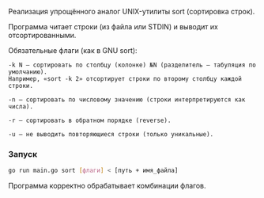 Реализация упрощённого аналог UNIX-утилиты sort (сортировка строк).

Программа читает строки (из файла или STDIN) и выводит их отсортированными.

Обязательные флаги (как в GNU sort):

    -k N — сортировать по столбцу (колонке) №N (разделитель — табуляция по умолчанию).
    Например, «sort -k 2» отсортирует строки по второму столбцу каждой строки.

    -n — сортировать по числовому значению (строки интерпретируются как числа).

    -r — сортировать в обратном порядке (reverse).

    -u — не выводить повторяющиеся строки (только уникальные).


### Запуск

```bash
go run main.go sort [флаги] < [путь + имя_файла]
```

Программа корректно обрабатывает комбинации флагов.